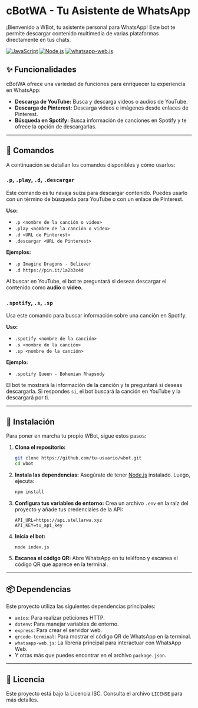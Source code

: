 # cBotWA - Tu Asistente de WhatsApp

¡Bienvenido a WBot, tu asistente personal para WhatsApp! Este bot te permite descargar contenido multimedia de varias plataformas directamente en tus chats.

[![JavaScript](https://img.shields.io/badge/Language-JavaScript-yellow?style=for-the-badge&logo=javascript)](https://developer.mozilla.org/en-US/docs/Web/JavaScript)
[![Node.js](https://img.shields.io/badge/Environment-Node.js-green?style=for-the-badge&logo=node.js)](https://nodejs.org/)
[![whatsapp-web.js](https://img.shields.io/badge/Library-whatsapp--web.js-brightgreen?style=for-the-badge)](https://wwebjs.dev/)

## ✨ Funcionalidades

cBotWA ofrece una variedad de funciones para enriquecer tu experiencia en WhatsApp:

- **Descarga de YouTube:** Busca y descarga videos o audios de YouTube.
- **Descarga de Pinterest:** Descarga videos e imágenes desde enlaces de Pinterest.
- **Búsqueda en Spotify:** Busca información de canciones en Spotify y te ofrece la opción de descargarlas.

---

## 🚀 Comandos

A continuación se detallan los comandos disponibles y cómo usarlos:

### `.p`, `.play`, `.d`, `.descargar`

Este comando es tu navaja suiza para descargar contenido. Puedes usarlo con un término de búsqueda para YouTube o con un enlace de Pinterest.

**Uso:**
- `.p <nombre de la canción o video>`
- `.play <nombre de la canción o video>`
- `.d <URL de Pinterest>`
- `.descargar <URL de Pinterest>`

**Ejemplos:**
- `.p Imagine Dragons - Believer`
- `.d https://pin.it/1a2b3c4d`

Al buscar en YouTube, el bot te preguntará si deseas descargar el contenido como **audio** o **video**.

### `.spotify`, `.s`, `.sp`

Usa este comando para buscar información sobre una canción en Spotify.

**Uso:**
- `.spotify <nombre de la canción>`
- `.s <nombre de la canción>`
- `.sp <nombre de la canción>`

**Ejemplo:**
- `.spotify Queen - Bohemian Rhapsody`

El bot te mostrará la información de la canción y te preguntará si deseas descargarla. Si respondes `si`, el bot buscará la canción en YouTube y la descargará por ti.

---

## 🔧 Instalación

Para poner en marcha tu propio WBot, sigue estos pasos:

1. **Clona el repositorio:**
   ```bash
   git clone https://github.com/tu-usuario/wbot.git
   cd wbot
   ```

2. **Instala las dependencias:**
   Asegúrate de tener [Node.js](https://nodejs.org/) instalado. Luego, ejecuta:
   ```bash
   npm install
   ```

3. **Configura tus variables de entorno:**
   Crea un archivo `.env` en la raíz del proyecto y añade tus credenciales de la API:
   ```
   API_URL=https://api.stellarwa.xyz
   API_KEY=tu_api_key
   ```

4. **Inicia el bot:**
   ```bash
   node index.js
   ```

5. **Escanea el código QR:**
   Abre WhatsApp en tu teléfono y escanea el código QR que aparece en la terminal.

---

## 📦 Dependencias

Este proyecto utiliza las siguientes dependencias principales:

- `axios`: Para realizar peticiones HTTP.
- `dotenv`: Para manejar variables de entorno.
- `express`: Para crear el servidor web.
- `qrcode-terminal`: Para mostrar el código QR de WhatsApp en la terminal.
- `whatsapp-web.js`: La librería principal para interactuar con WhatsApp Web.
- Y otras más que puedes encontrar en el archivo `package.json`.

---

## 📄 Licencia

Este proyecto está bajo la Licencia ISC. Consulta el archivo `LICENSE` para más detalles.
